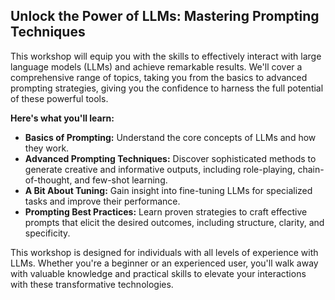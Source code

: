 ## Unlock the Power of LLMs: Mastering Prompting Techniques

This workshop will equip you with the skills to effectively interact with large language models (LLMs) and achieve remarkable results. We'll cover a comprehensive range of topics, taking you from the basics to advanced prompting strategies, giving you the confidence to harness the full potential of these powerful tools.

**Here's what you'll learn:**

* **Basics of Prompting:**  Understand the core concepts of LLMs and how they work.
* **Advanced Prompting Techniques:**  Discover sophisticated methods to generate creative and informative outputs, including role-playing, chain-of-thought, and few-shot learning.
* **A Bit About Tuning:**  Gain insight into fine-tuning LLMs for specialized tasks and improve their performance.
* **Prompting Best Practices:**  Learn proven strategies to craft effective prompts that elicit the desired outcomes, including structure, clarity, and specificity.

This workshop is designed for individuals with all levels of experience with LLMs. Whether you're a beginner or an experienced user, you'll walk away with valuable knowledge and practical skills to elevate your interactions with these transformative technologies. 
